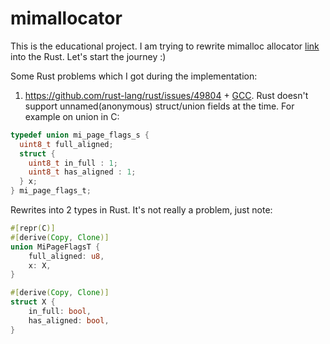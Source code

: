 # mimallocator
This is the educational project. I am trying to rewrite mimalloc allocator [link](https://microsoft.github.io/mimalloc) into the Rust. Let's start the journey :)

Some Rust problems which I got during the implementation:
1. https://github.com/rust-lang/rust/issues/49804 + [GCC](https://gcc.gnu.org/onlinedocs/gcc/Unnamed-Fields.html). Rust doesn't support unnamed(anonymous) struct/union fields at the time.
For example on union in C:
```C
typedef union mi_page_flags_s {
  uint8_t full_aligned;
  struct {
    uint8_t in_full : 1;
    uint8_t has_aligned : 1;
  } x;
} mi_page_flags_t;
```
Rewrites into 2 types in Rust. It's not really a problem, just note:
```rust
#[repr(C)]
#[derive(Copy, Clone)]
union MiPageFlagsT {
    full_aligned: u8,
    x: X,
}

#[derive(Copy, Clone)]
struct X {
    in_full: bool,
    has_aligned: bool,
}
```
